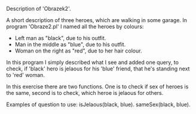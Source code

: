 Description of 'Obrazek2'.

A short description of three heroes, which are walking in some garage.
In program 'Obraze2.pl' I named all the heroes by colours: 
- Left man as "black", due to his outfit.
- Man in the middle as "blue", due to his outfit.
- Woman on the right as "red", due to her hair colour.


In this program I simply described what I see and added one query, to check, if 'black' hero is jelaous for his 'blue' friend, that he's standing next to 'red' woman.

In this exercise there are two functions. One is to check if sex of heroes is the same, second is to check, which heroe is jelaous for others.


Examples of question to use:
isJelaous(black, blue).
sameSex(black, blue).